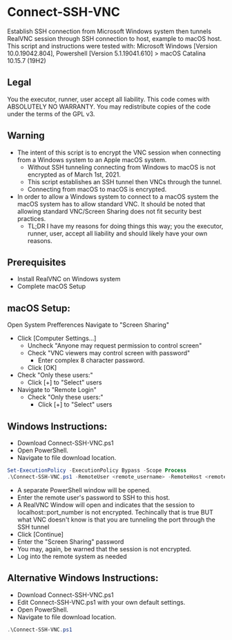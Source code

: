 # Connect-SSH-VNC
Establish SSH connection from Microsoft Windows system then tunnels RealVNC session through SSH connection to host, example to macOS host. This script and instructions were tested with: Microsoft Windows [Version 10.0.19042.804], Powershell [Version 5.1.19041.610] >  macOS Catalina 10.15.7 (19H2)


## Legal
You the executor, runner, user accept all liability.
This code comes with ABSOLUTELY NO WARRANTY.
You may redistribute copies of the code under the terms of the GPL v3.


## Warning
- The intent of this script is to encrypt the VNC session when connecting from a Windows system to an Apple macOS system.
  - Without SSH tunneling connecting from Windows to macOS is not encrypted as of March 1st, 2021.
  - This script establishes an SSH tunnel then VNCs through the tunnel.
  - Connecting from macOS to macOS is encrypted.
- In order to allow a Windows system to connect to a macOS system the macOS system has to allow standard VNC. It should be noted that allowing standard VNC/Screen Sharing does not fit security best practices.
  - TL;DR I have my reasons for doing things this way; you the executor, runner, user, accept all liability and should likely have your own reasons.


## Prerequisites
- Install RealVNC on Windows system
- Complete macOS Setup

## macOS Setup:
Open System Prefferences
  Navigate to "Screen Sharing"
  - Click [Computer Settings...]
    - Uncheck "Anyone may request permission to control screen"
    - Check "VNC viewers may control screen with password"
      - Enter complex 8 character password.
    - Click [OK]
  - Check "Only these users:"
    - Click [+] to "Select" users
- Navigate to "Remote Login"
    - Check "Only these users:"
      - Click [+] to "Select" users


## Windows Instructions:
  - Download Connect-SSH-VNC.ps1
  - Open PowerShell.
  - Navigate to file download location.
```powershell
Set-ExecutionPolicy -ExecutionPolicy Bypass -Scope Process
.\Connect-SSH-VNC.ps1 -RemoteUser <remote_username> -RemoteHost <remote_hostname_or_ip>
```
  - A separate PowerShell window will be opened.
  - Enter the remote user's password to SSH to this host.
  - A RealVNC Window will open and indicates that the session to localhost::port_number is not encrypted.
    Techincally that is true BUT what VNC doesn't know is that you are tunneling the port through the SSH tunnel
  - Click [Continue]
  - Enter the "Screen Sharing" password
  - You may, again, be warned that the session is not encrypted.
  - Log into the remote system as needed

## Alternative Windows Instructions:
  - Download Connect-SSH-VNC.ps1
  - Edit Connect-SSH-VNC.ps1 with your own default settings.
  - Open PowerShell.
  - Navigate to file download location.
```powershell
.\Connect-SSH-VNC.ps1
```

